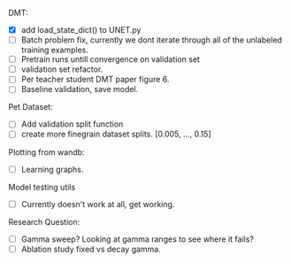 DMT:
 - [x] add load_state_dict() to UNET.py
 - [ ] Batch problem fix, currently we dont iterate through all of the unlabeled training examples.
 - [ ] Pretrain runs untill convergence on validation set
 - [ ] validation set refactor.
 - [ ] Per teacher student DMT paper figure 6. 
 - [ ] Baseline validation, save model.

Pet Dataset:
 - [ ] Add validation split function
 - [ ] create more finegrain dataset splits. [0.005, ..., 0.15]

Plotting from wandb:
 - [ ] Learning graphs.

Model testing utils
 - [ ] Currently doesn't work at all, get working.

Research Question:
 - [ ] Gamma sweep? Looking at gamma ranges to see where it fails? 
 - [ ] Ablation study fixed vs decay gamma. 
